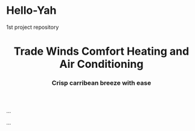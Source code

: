# Hello-Yah
1st project repository

<!DOCTYPE HTML>

<html>
	<head>
		<title>TWC</title>
		<link>
	</head>
	<body>
		<header>
			<h1>Trade Winds Comfort Heating and Air Conditioning</h1>
			<h3>Crisp carribean breeze with ease </h3>
		</header>
		<p>… </p>
		<p>…</p>
	</body>
</html>
